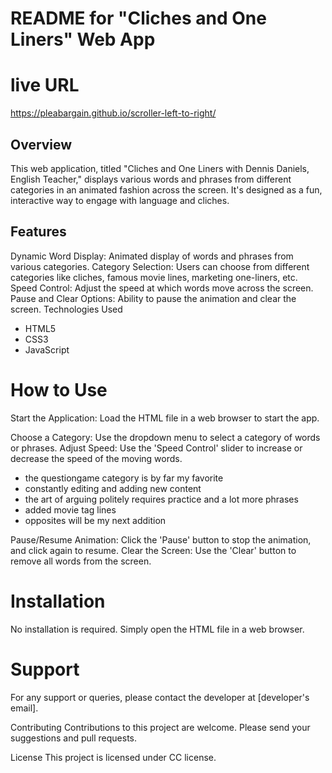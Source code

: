# README for "Cliches and One Liners" Web App

# live URL
https://pleabargain.github.io/scroller-left-to-right/

## Overview
This web application, titled "Cliches and One Liners with Dennis Daniels, English Teacher," displays various words and phrases from different categories in an animated fashion across the screen. It's designed as a fun, interactive way to engage with language and cliches.

## Features
Dynamic Word Display: Animated display of words and phrases from various categories.
Category Selection: Users can choose from different categories like cliches, famous movie lines, marketing one-liners, etc.
Speed Control: Adjust the speed at which words move across the screen.
Pause and Clear Options: Ability to pause the animation and clear the screen.
Technologies Used
* HTML5
* CSS3
* JavaScript

# How to Use
Start the Application: Load the HTML file in a web browser to start the app.


Choose a Category: Use the dropdown menu to select a category of words or phrases.
Adjust Speed: Use the 'Speed Control' slider to increase or decrease the speed of the moving words.

* the questiongame category is by far my favorite
* constantly editing and adding new content
* the art of arguing politely requires practice and a lot more phrases
* added movie tag lines
* opposites will be my next addition

Pause/Resume Animation: Click the 'Pause' button to stop the animation, and click again to resume.
Clear the Screen: Use the 'Clear' button to remove all words from the screen.

# Installation
No installation is required. Simply open the HTML file in a web browser.

# Support
For any support or queries, please contact the developer at [developer's email].

Contributing
Contributions to this project are welcome. Please send your suggestions and pull requests.

License
This project is licensed under CC license. 
